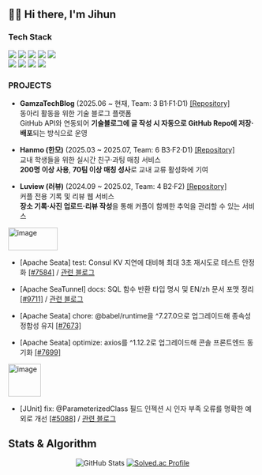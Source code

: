 ## 👋🏻 Hi there, I'm Jihun

### Tech Stack
  
<p>
  <img src="https://img.shields.io/badge/Java-007396.svg?style=for-the-badge&logo=java&logoColor=white" />
  <img src="https://img.shields.io/badge/Spring-6DB33F.svg?style=for-the-badge&logo=spring&logoColor=white" />
  <img src="https://img.shields.io/badge/Spring%20Boot-6DB33F.svg?style=for-the-badge&logo=springboot&logoColor=white" />
  <img src="https://img.shields.io/badge/MySQL-4479A1.svg?style=for-the-badge&logo=mysql&logoColor=white" />
  <img src="https://img.shields.io/badge/IntelliJ%20IDEA-000000.svg?style=for-the-badge&logo=intellij-idea&logoColor=white" />
  <br>
  <img src="https://img.shields.io/badge/Docker-2496ED.svg?style=for-the-badge&logo=docker&logoColor=white" />
  <img src="https://img.shields.io/badge/Jenkins-D24939.svg?style=for-the-badge&logo=jenkins&logoColor=white" />
  <img src="https://img.shields.io/badge/nginx-009639.svg?style=for-the-badge&logo=nginx&logoColor=white" />
  <img src="https://img.shields.io/badge/Redis-DC382D.svg?style=for-the-badge&logo=redis&logoColor=white" />
<br>

### PROJECTS

- **GamzaTechBlog** (2025.06 ~ 현재, Team: 3 B1·F1·D1)  [[Repository]](https://github.com/potato-club/GamzaTechBlog-back)<br>
  동아리 활동을 위한 기술 블로그 플랫폼  
  GitHub API와 연동되어 **기술블로그에 글 작성 시 자동으로 GitHub Repo에 저장·배포**되는 방식으로 운영  

- **Hanmo (한모)** (2025.03 ~ 2025.07, Team: 6 B3·F2·D1) [[Repository]](https://github.com/DevOpsSociety/Hanmo)<br>
  교내 학생들을 위한 실시간 친구·과팅 매칭 서비스  
  **200명 이상 사용**, **70팀 이상 매칭 성사**로 교내 교류 활성화에 기여  

- **Luview (러뷰)** (2024.09 ~ 2025.02, Team: 4 B2·F2)  [[Repository]](https://github.com/potato-club/Luview-back)<br>
  커플 전용 기록 및 리뷰 웹 서비스  
  **장소 기록·사진 업로드·리뷰 작성**을 통해 커플이 함께한 추억을 관리할 수 있는 서비스  


<img width="100" height="46" alt="image" src="https://github.com/user-attachments/assets/b8154a86-2654-4c80-9a5c-4a83f5355edd" />

- [Apache Seata] test: Consul KV 지연에 대비해 최대 3초 재시도로 테스트 안정화 [[#7584]](https://github.com/apache/incubator-seata/pull/7584) / [관련 블로그](https://velog.io/@jihun4452/apache-incubator-seata%EC%98%A4%ED%94%88%EC%86%8C%EC%8A%A4-%EC%B2%AB-%EA%B8%B0%EC%97%AC)

- [Apache SeaTunnel] docs: SQL 함수 반환 타입 명시 및 EN/zh 문서 포맷 정리 [[#9711]](https://github.com/apache/seatunnel/pull/9711) / [관련 블로그](https://velog.io/@jihun4452/apache-seatunnel-%EC%98%A4%ED%94%88%EC%86%8C%EC%8A%A4-%EB%91%90%EB%B2%88%EC%A7%B8-%EA%B8%B0%EC%97%AC)

- [Apache Seata] chore: @babel/runtime을 ^7.27.0으로 업그레이드해 종속성 정합성 유지 [[#7673]](https://github.com/apache/incubator-seata/pull/7673)

- [Apache Seata] optimize: axios를 ^1.12.2로 업그레이드해 콘솔 프론트엔드 동기화 [[#7699]](https://github.com/apache/incubator-seata/pull/7699)

<img width="66" height="66" alt="image" src="https://github.com/user-attachments/assets/5c7518a0-6c64-4dc5-b692-34b934ad0f36" />

- [JUnit] fix: @ParameterizedClass 필드 인젝션 시 인자 부족 오류를 명확한 예외로 개선 [[#5088]](https://github.com/junit-team/junit-framework/pull/5088) / [관련 블로그](https://velog.io/@jihun4452/JUnit%EC%97%90-%EA%B8%B0%EC%97%AC%EB%A5%BC-%ED%96%88%EC%8A%B5%EB%8B%88%EB%8B%A4)

## Stats & Algorithm

<div align="center">
  <img
    src="https://github-readme-stats.vercel.app/api?username=jihun4452&show_icons=true&bg_color=ffffff&text_color=000000&icon_color=f1c40f&title_color=e74c3c&border_color=e74c3c"
    alt="GitHub Stats" />
  <a href="https://solved.ac/jihun6548/">
    <img
      src="https://mazassumnida.wtf/api/v2/generate_badge?boj=jihun6548"
      alt="Solved.ac Profile" />
  </a>
</div>

